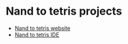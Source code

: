 # Nand to tetris projects
- [Nand to tetris website](https://www.nand2tetris.org/course)
- [Nand to tetris IDE](https://nand2tetris.github.io/web-ide)
